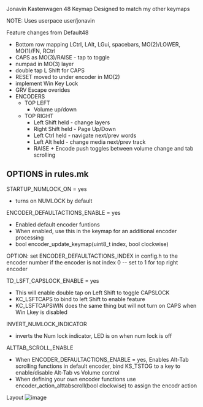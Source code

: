 Jonavin Kastenwagen 48 Keymap
Designed to match my other keymaps

NOTE: Uses userpace user/jonavin

Feature changes from Default48
  - Bottom row mapping LCtrl, LAlt, LGui, spacebars, MO(2)/LOWER, MO(1)/FN, RCtrl
  - CAPS as MO(3)/RAISE - tap to toggle
  - numpad in MO(3) layer
  - double tap L Shift for CAPS
  - RESET moved to under encoder in MO(2)
  - implement Win Key Lock 
  - GRV Escape overides
  - ENCODERS
    - TOP LEFT
      - Volume up/down
    - TOP RIGHT
      - Left Shift held - change layers
      - Right Shift held - Page Up/Down
      - Left Ctrl held - navigate next/prev words
      - Left Alt held - change media next/prev track
      - RAISE + Encode push toggles between volume change and tab scrolling

OPTIONS in rules.mk
---------------------------------------

STARTUP_NUMLOCK_ON = yes
- turns on NUMLOCK by default

ENCODER_DEFAULTACTIONS_ENABLE = yes
- Enabled default encoder funtions
- When enabled, use this in the keymap for an additional encoder processing 
-   bool encoder_update_keymap(uint8_t index, bool clockwise)
  
OPTION: set ENCODER_DEFAULTACTIONS_INDEX in config.h to the encoder number if the encoder is not index 0  -- set to 1 for top right encoder

TD_LSFT_CAPSLOCK_ENABLE = yes
- This will enable double tap on Left Shift to toggle CAPSLOCK
-   KC_LSFTCAPS to bind to left Shift to enable feature
-   KC_LSFTCAPSWIN does the same thing but will not turn on CAPS when Win Lkey is disabled
    
INVERT_NUMLOCK_INDICATOR
- inverts the Num lock indicator, LED is on when num lock is off

ALTTAB_SCROLL_ENABLE
- When ENCODER_DEFAULTACTIONS_ENABLE = yes, 
    Enables Alt-Tab scrolling functions in default encoder, 
    bind KS_TSTOG to a key to enable/disable Alt-Tab vs Volume control
- When defining your own encoder functions use encoder_action_alttabscroll(bool clockwise) to assign the encodr action


Layout
![image](https://user-images.githubusercontent.com/71780717/128580303-5d660a5f-1420-4e38-b40a-212573496b1c.png)

